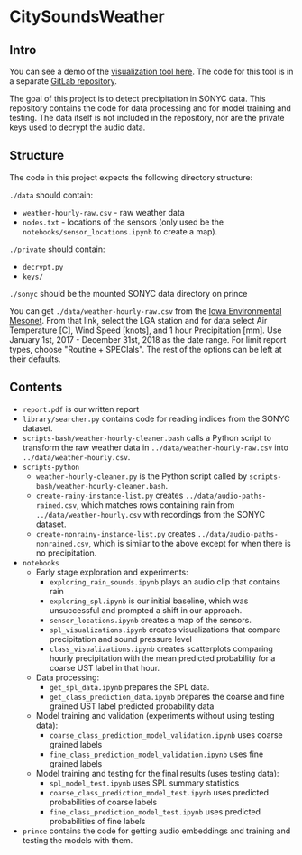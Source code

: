 # CitySoundsWeather

## Intro

You can see a demo of the [visualization tool here](https://city-sounds-rain.now.sh). The code for this tool is in a separate [GitLab repository](https://gitlab.com/dkerriga/city-sounds-rain).

The goal of this project is to detect precipitation in SONYC data. This repository contains the code for data processing and for model training and testing. The data itself is not included in the repository, nor are the private keys used to decrypt the audio data.

## Structure

The code in this project expects the following directory structure:

`./data` should contain:
- `weather-hourly-raw.csv` - raw weather data
- `nodes.txt` - locations of the sensors (only used be the `notebooks/sensor_locations.ipynb` to create a map).

`./private` should contain:
- `decrypt.py`
- `keys/`

`./sonyc` should be the mounted SONYC data directory on prince

You can get `./data/weather-hourly-raw.csv` from the [Iowa Environmental Mesonet](https://mesonet.agron.iastate.edu/request/download.phtml?network=NY_ASOS). From that link, select the LGA station and for data select Air Temperature [C], Wind Speed [knots], and 1 hour Precipitation [mm]. Use January 1st, 2017 - December 31st, 2018 as the date range. For limit report types, choose "Routine + SPECIals". The rest of the options can be left at their defaults.

## Contents

- `report.pdf` is our written report
- `library/searcher.py` contains code for reading indices from the SONYC dataset.
- `scripts-bash/weather-hourly-cleaner.bash` calls a Python script to transform the raw weather data in `../data/weather-hourly-raw.csv` into `../data/weather-hourly.csv`.
- `scripts-python`
  - `weather-hourly-cleaner.py` is the Python script called by `scripts-bash/weather-hourly-cleaner.bash`.
  - `create-rainy-instance-list.py` creates `../data/audio-paths-rained.csv`, which matches rows containing rain from `../data/weather-hourly.csv` with recordings from the SONYC dataset.
  - `create-nonrainy-instance-list.py` creates `../data/audio-paths-nonrained.csv`, which is similar to the above except for when there is no precipitation.
- `notebooks`
  - Early stage exploration and experiments:
    - `exploring_rain_sounds.ipynb` plays an audio clip that contains rain
    - `exploring_spl.ipynb` is our initial baseline, which was unsuccessful and prompted a shift in our approach.
    - `sensor_locations.ipynb` creates a map of the sensors.
    - `spl_visualizations.ipynb` creates visualizations that compare precipitation and sound pressure level
    - `class_visualizations.ipynb` creates scatterplots comparing hourly precipitation with the mean predicted probability for a coarse UST label in that hour.
  - Data processing:
    - `get_spl_data.ipynb` prepares the SPL data.
    - `get_class_prediction_data.ipynb` prepares the coarse and fine grained UST label predicted probability data
  - Model training and validation (experiments without using testing data):
    - `coarse_class_prediction_model_validation.ipynb` uses coarse grained labels
    - `fine_class_prediction_model_validation.ipynb` uses fine grained labels
  - Model training and testing for the final results (uses testing data):
    - `spl_model_test.ipynb` uses SPL summary statistics
    - `coarse_class_prediction_model_test.ipynb` uses predicted probabilities of coarse labels
    - `fine_class_prediction_model_test.ipynb` uses predicted probabilities of fine labels
- `prince` contains the code for getting audio embeddings and training and testing the models with them.

